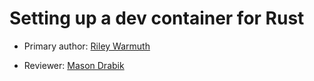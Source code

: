 # Setting up a dev container for Rust

* Primary author: [Riley Warmuth](https://github.com/rileywar)

* Reviewer: [Mason Drabik](https://github.com/mkdrabik)